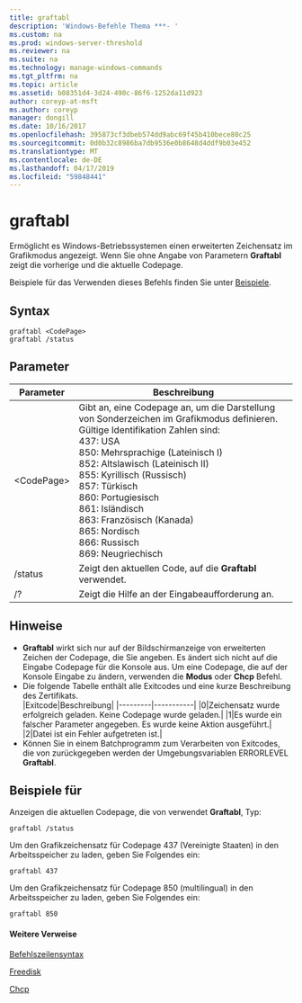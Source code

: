 ```yaml
---
title: graftabl
description: 'Windows-Befehle Thema ***- '
ms.custom: na
ms.prod: windows-server-threshold
ms.reviewer: na
ms.suite: na
ms.technology: manage-windows-commands
ms.tgt_pltfrm: na
ms.topic: article
ms.assetid: b08351d4-3d24-490c-86f6-1252da11d923
author: coreyp-at-msft
ms.author: coreyp
manager: dongill
ms.date: 10/16/2017
ms.openlocfilehash: 395873cf3dbeb574dd9abc69f45b410bece80c25
ms.sourcegitcommit: 0d0b32c8986ba7db9536e0b8648d4ddf9b03e452
ms.translationtype: MT
ms.contentlocale: de-DE
ms.lasthandoff: 04/17/2019
ms.locfileid: "59848441"
---
```

# <a name="graftabl"></a>graftabl



Ermöglicht es Windows-Betriebssystemen einen erweiterten Zeichensatz im Grafikmodus angezeigt. Wenn Sie ohne Angabe von Parametern **Graftabl** zeigt die vorherige und die aktuelle Codepage.

Beispiele für das Verwenden dieses Befehls finden Sie unter [Beispiele](#BKMK_examples).

## <a name="syntax"></a>Syntax

```
graftabl <CodePage>
graftabl /status
```

## <a name="parameters"></a>Parameter

|Parameter|Beschreibung|
|---------|-----------|
|\<CodePage>|Gibt an, eine Codepage an, um die Darstellung von Sonderzeichen im Grafikmodus definieren.</br>Gültige Identifikation Zahlen sind:</br>437: USA</br>850: Mehrsprachige (Lateinisch I)</br>852: Altslawisch (Lateinisch II)</br>855: Kyrillisch (Russisch)</br>857: Türkisch</br>860: Portugiesisch</br>861: Isländisch</br>863: Französisch (Kanada)</br>865: Nordisch</br>866: Russisch</br>869: Neugriechisch|
|/status|Zeigt den aktuellen Code, auf die **Graftabl** verwendet.|
|/?|Zeigt die Hilfe an der Eingabeaufforderung an.|

## <a name="remarks"></a>Hinweise

-   **Graftabl** wirkt sich nur auf der Bildschirmanzeige von erweiterten Zeichen der Codepage, die Sie angeben. Es ändert sich nicht auf die Eingabe Codepage für die Konsole aus. Um eine Codepage, die auf der Konsole Eingabe zu ändern, verwenden die **Modus** oder **Chcp** Befehl.
-   Die folgende Tabelle enthält alle Exitcodes und eine kurze Beschreibung des Zertifikats.  
    |Exitcode|Beschreibung|
    |---------|-----------|
    |0|Zeichensatz wurde erfolgreich geladen. Keine Codepage wurde geladen.|
    |1|Es wurde ein falscher Parameter angegeben. Es wurde keine Aktion ausgeführt.|
    |2|Datei ist ein Fehler aufgetreten ist.|
-   Können Sie in einem Batchprogramm zum Verarbeiten von Exitcodes, die von zurückgegeben werden der Umgebungsvariablen ERRORLEVEL **Graftabl**.

## <a name="BKMK_examples"></a>Beispiele für

Anzeigen die aktuellen Codepage, die von verwendet **Graftabl**, Typ:
```
graftabl /status
```
Um den Grafikzeichensatz für Codepage 437 (Vereinigte Staaten) in den Arbeitsspeicher zu laden, geben Sie Folgendes ein:
```
graftabl 437
```
Um den Grafikzeichensatz für Codepage 850 (multilingual) in den Arbeitsspeicher zu laden, geben Sie Folgendes ein:
```
graftabl 850
```

#### <a name="additional-references"></a>Weitere Verweise

[Befehlszeilensyntax](command-line-syntax-key.md)

[Freedisk](freedisk.md)

[Chcp](chcp.md)